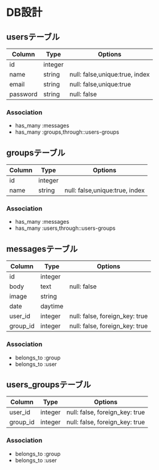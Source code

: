 # DB設計


## usersテーブル

|Column|Type|Options|
|------|----|-------|
|id|integer| |
|name|string|null: false,unique:true, index|
|email|string|null: false,unique:true |
|password|string|null: false |


### Association
- has_many :messages
- has_many :groups,through::users-groups



## groupsテーブル

|Column|Type|Options|
|------|----|-------|
|id|integer| |
|name|string|null: false,unique:true, index|


### Association
- has_many :messages
- has_many :users,through::users-groups



## messagesテーブル

|Column|Type|Options|
|------|----|-------|
|id|integer| |
|body|text|null: false|
|image|string||
|date|daytime||
|user_id|integer|null: false, foreign_key: true|
|group_id|integer|null: false, foreign_key: true|


### Association
- belongs_to :group
- belongs_to :user



## users_groupsテーブル

|Column|Type|Options|
|------|----|-------|
|user_id|integer|null: false, foreign_key: true|
|group_id|integer|null: false, foreign_key: true|

### Association
- belongs_to :group
- belongs_to :user